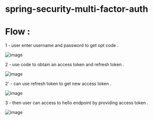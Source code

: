 # spring-security-multi-factor-auth

# Flow  : 

1 - user enter username and password  to get opt code .

![image](https://user-images.githubusercontent.com/99892846/166134687-7fdfeff6-5a85-4d95-ab89-3ea4b123b9aa.png)


2 - use code to obtain an access token and refresh token .

![image](https://user-images.githubusercontent.com/99892846/166134711-01efdc38-2253-4640-a612-0217bbbdbc25.png)

2' - can use refresh token to get new access token .

![image](https://user-images.githubusercontent.com/99892846/166134720-7cf69957-499e-4cc7-8e6f-e460bcc0afd5.png)

3 - then user can access to hello endpoint by providing access token .

![image](https://user-images.githubusercontent.com/99892846/166134737-0fafe64e-6a63-481e-9441-8b7769c72502.png)
